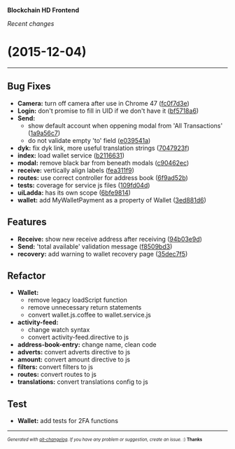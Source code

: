 __Blockchain HD Frontend__

_Recent changes_

#   (2015-12-04)



---

## Bug Fixes

- **Camera:** turn off camera after use in Chrome 47
  ([fc0f7d3e](https://github.com/blockchain/My-Wallet-HD-Frontend/commit/fc0f7d3ea9c820cdcbafe072cdbc898b25cc0a59))
- **Login:** don't promise to fill in UID if we don't have it
  ([bf5718a6](https://github.com/blockchain/My-Wallet-HD-Frontend/commit/bf5718a6c496463486312fcb6c955608255c3081))
- **Send:**
  - show default account when oppening modal from 'All Transactions'
  ([1a9a56c7](https://github.com/blockchain/My-Wallet-HD-Frontend/commit/1a9a56c7ef23fb8190291c705290962e144350d4))
  - do not validate empty 'to' field
  ([e039541a](https://github.com/blockchain/My-Wallet-HD-Frontend/commit/e039541a081d7aa47ab6173e64959883694d592e))
- **dyk:** fix dyk link, more useful translation strings
  ([7047923f](https://github.com/blockchain/My-Wallet-HD-Frontend/commit/7047923f3c85fb2e0ce4729b3f5c27b3aacd008c))
- **index:** load wallet service
  ([b2116631](https://github.com/blockchain/My-Wallet-HD-Frontend/commit/b2116631c6ddf414b24ef10ec2207f55293e39fe))
- **modal:** remove black bar from beneath modals
  ([c90462ec](https://github.com/blockchain/My-Wallet-HD-Frontend/commit/c90462ec39f505b9b9b6b78ab9a16cf93a4209ab))
- **receive:** vertically align labels
  ([fea311f9](https://github.com/blockchain/My-Wallet-HD-Frontend/commit/fea311f95d1ccc03a4d783e02b94ba8ef154ba59))
- **routes:** use correct controller for address book
  ([6f9ad52b](https://github.com/blockchain/My-Wallet-HD-Frontend/commit/6f9ad52ba7c9ded1ae096f3a72f0ccc4543ced14))
- **tests:** coverage for service js files
  ([109fd04d](https://github.com/blockchain/My-Wallet-HD-Frontend/commit/109fd04db164976492080ef65a91055a8c083e74))
- **uiLadda:** has its own scope
  ([6bfe9814](https://github.com/blockchain/My-Wallet-HD-Frontend/commit/6bfe9814b8d6281de9981603b10aedeb540de837))
- **wallet:** add MyWalletPayment as a property of Wallet
  ([3ed881d6](https://github.com/blockchain/My-Wallet-HD-Frontend/commit/3ed881d619d37ce62352ddacd1bb16ffc9482faa))


## Features

- **Receive:** show new receive address after receiving
  ([94b03e9d](https://github.com/blockchain/My-Wallet-HD-Frontend/commit/94b03e9ddeb30fd34bb56175f539e0bc6e931d14))
- **Send:** 'total available' validation message
  ([f8509bd3](https://github.com/blockchain/My-Wallet-HD-Frontend/commit/f8509bd3fe660c56136e623ac3c3dfa8914a4db2))
- **recovery:** add warning to wallet recovery page
  ([35dec7f5](https://github.com/blockchain/My-Wallet-HD-Frontend/commit/35dec7f56845ac7118244790d3aac4e92727c59e))


## Refactor

- **Wallet:**
  - remove legacy loadScript function
  - remove unnecessary return statements
  - convert wallet.js.coffee to wallet.service.js
- **activity-feed:**
  - change watch syntax
  - convert activity-feed.directive to js
- **address-book-entry:** change name, clean code
- **adverts:** convert adverts directive to js
- **amount:** convert amount directive to js
- **filters:** convert filters to js
- **routes:** convert routes to js
- **translations:** convert translations config to js


## Test

- **Wallet:** add tests for 2FA functions



---
<sub><sup>*Generated with [git-changelog](https://github.com/rafinskipg/git-changelog). If you have any problem or suggestion, create an issue.* :) **Thanks** </sub></sup>